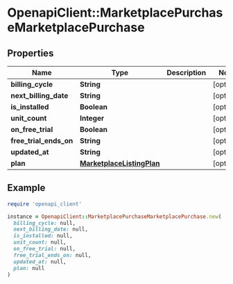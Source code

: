 # OpenapiClient::MarketplacePurchaseMarketplacePurchase

## Properties

| Name | Type | Description | Notes |
| ---- | ---- | ----------- | ----- |
| **billing_cycle** | **String** |  | [optional] |
| **next_billing_date** | **String** |  | [optional] |
| **is_installed** | **Boolean** |  | [optional] |
| **unit_count** | **Integer** |  | [optional] |
| **on_free_trial** | **Boolean** |  | [optional] |
| **free_trial_ends_on** | **String** |  | [optional] |
| **updated_at** | **String** |  | [optional] |
| **plan** | [**MarketplaceListingPlan**](MarketplaceListingPlan.md) |  | [optional] |

## Example

```ruby
require 'openapi_client'

instance = OpenapiClient::MarketplacePurchaseMarketplacePurchase.new(
  billing_cycle: null,
  next_billing_date: null,
  is_installed: null,
  unit_count: null,
  on_free_trial: null,
  free_trial_ends_on: null,
  updated_at: null,
  plan: null
)
```

